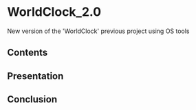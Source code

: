 # WorldClock_2.0

New version of the 'WorldClock' previous project using OS tools

## Contents

## Presentation

## Conclusion